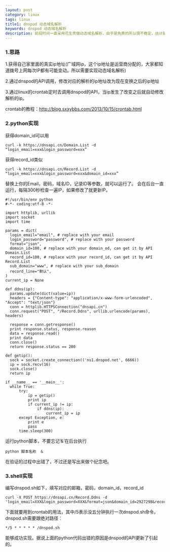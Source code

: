 ```yaml
---
layout: post
category: linux
tags: linux  
title1: dnspod 动态域名解析
keywords: dnspod 动态域名解析
description: 前段时间一直采用花生壳做动态域名解析，由于是免费的所以很不稳定，估计是限制了解析的频率。有了dnspod的动态域名解析，真的很nice！
---
```


### 1.思路

1.获得自己家里面的真实ip地址(广域网ip，这个ip地址是运营商分配的，大家都知道拨号上网每次IP都有可能变动。所以需要实现动态域名解析)

2.通过dnspod的API调用，修改对应的解析的ip地址改为现在变换之后的ip地址

3.通过linux的crontab定时去调用dnspod的API，当ip发生了改变之后就自动修改解析的ip。

crontab的教程：<a href="http://blog.sxxybbs.com/2013/10/15/crontab.html" target="_blank">http://blog.sxxybbs.com/2013/10/15/crontab.html</a>

### 2.python实现

获得domain_id可以用 

	curl -k https://dnsapi.cn/Domain.List -d “login_email=xxx&login_password=xxx”

获得record_id类似 

	curl -k https://dnsapi.cn/Record.List -d “login_email=xxx&login_password=xxx&domain_id=xxx”

替换上你的Email，密码，域名ID，记录ID等参数，就可以运行了。 会在后台一直运行，每隔300秒检查一遍IP，如果修改了就更新IP。

	#!/usr/bin/env python
	#-*- coding:utf-8 -*-
	
	import httplib, urllib
	import socket
	import time
	
	params = dict(
	  login_email="email", # replace with your email
	  login_password="password", # replace with your password
	  format="json",
	  domain_id=100, # replace with your domain_od, can get it by API Domain.List
	  record_id=100, # replace with your record_id, can get it by API Record.List
	  sub_domain="www", # replace with your sub_domain
	  record_line="默认",
	)
	current_ip = None
	
	def ddns(ip):
	  params.update(dict(value=ip))
	  headers = {"Content-type": "application/x-www-form-urlencoded", "Accept": "text/json"}
	  conn = httplib.HTTPSConnection("dnsapi.cn")
	  conn.request("POST", "/Record.Ddns", urllib.urlencode(params), headers)
	
	  response = conn.getresponse()
	  print response.status, response.reason
	  data = response.read()
	  print data
	  conn.close()
	  return response.status == 200
	
	def getip():
	  sock = socket.create_connection(('ns1.dnspod.net', 6666))
	  ip = sock.recv(16)
	  sock.close()
	  return ip
	
	if __name__ == '__main__':
	  while True:
	      try:
	          ip = getip()
	          print ip
	          if current_ip != ip:
	              if ddns(ip):
	                  current_ip = ip
	      except Exception, e:
	          print e
	          pass
	      time.sleep(300)

运行python脚本，不要忘记‘&’在后台执行

	python 脚本名称  &

在验证的过程中出错了，不过还是写出来做个纪念吧。

### 3.shell实现

编写dnspod.sh如下，填写对应的邮箱，密码，domain_id，record_id

	curl -X POST https://dnsapi.cn/Record.Ddns -d 'login_email=XXX&login_password=XXX&format=json&domain_id=2927298&record_id=44461709&record_line=%E9%BB%98%E8%AE%A4'

下面就要用到crontab的用法，其中/5表示没五分钟执行一次dnspod.sh命令，dnspod.sh需要跟绝对路径：

	*/5 * * * * * /dnspod.sh

能够成功实现。据说上面的python代码出错的原因是dnspod的API更新了引起的。








